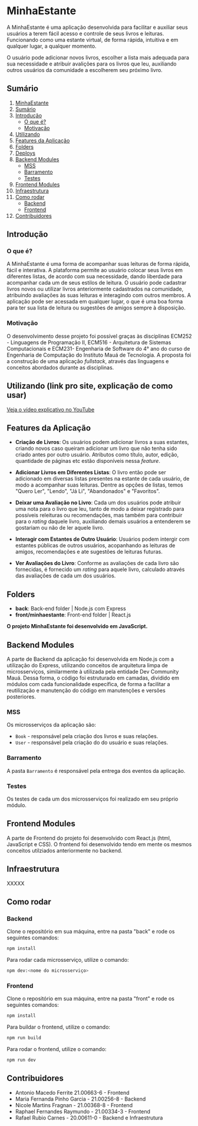 # MinhaEstante

A MinhaEstante é uma aplicação desenvolvida para facilitar e auxiliar seus usuários a terem fácil acesso e controle de seus livros e leituras. Funcionando como uma estante virtual, de forma rápida, intuitiva e em qualquer lugar, a qualquer momento.

O usuário pode adicionar novos livros, escolher a lista mais adequada para sua necessidade e atribuir avalições para os livros que leu, auxiliando outros usuários da comunidade a escolherem seu próximo livro.

## Sumário

1. [MinhaEstante](#minhaestante)
2. [Sumário](#sumário)
3. [Introdução](#introdução)
   - [O que é?](#o-que-é)
   - [Motivação](#motivação)
4. [Utilizando](#utilizando-link-pro-site-explicação-de-como-usar)
5. [Features da Aplicação](#features-da-aplicação)
6. [Folders](#folders)
7. [Deploys](#deploys)
8. [Backend Modules](#backend-modules)
   - [MSS](#mss)
   - [Barramento](#barramento)
   - [Testes](#testes)
9. [Frontend Modules](#frontend-modules)
10. [Infraestrutura](#infraestrutura)
11. [Como rodar](#como-rodar)
    - [Backend](#backend)
    - [Frontend](#frontend)
12. [Contribuidores](#contribuidores)

## Introdução

### O que é?

A MinhaEstante é uma forma de acompanhar suas leituras de forma rápida, fácil e interativa. A plataforma permite ao usuário colocar seus livros em diferentes listas, de acordo com sua necessidade, dando liberdade para acompanhar cada um de seus estilos de leitura. O usuário pode cadastrar livros novos ou utilizar livros anteriormente cadastrados na comunidade, atribuindo avaliações às suas leituras e interagindo com outros membros. A aplicação pode ser acessada em qualquer lugar, o que é uma boa forma para ter sua lista de leitura ou sugestões de amigos sempre à disposição.

### Motivação

O desenvolvimento desse projeto foi possível graças às disciplinas ECM252 - Linguagens de Programação II, ECM516 - Arquitetura de Sistemas Computacionais e ECM231- Engenharia de Software do 4° ano do curso de Engenharia de Computação do Instituto Mauá de Tecnologia. A proposta foi a construção de uma aplicação _fullstack_, através das linguagens e conceitos abordados durante as disciplinas.

## Utilizando (link pro site, explicação de como usar)

[Veja o vídeo explicativo no YouTube](https://youtu.be/VOmlbopKEFA)


## Features da Aplicação

- **Criação de Livros**: Os usuários podem adicionar livros a suas estantes, criando novos caso queiram adicionar um livro que não tenha sido criado antes por outro usuário. Atributos como título, autor, edição, quantidade de páginas etc estão disponíveis nessa _feature_.

- **Adicionar Livros em Diferentes Listas**: O livro então pode ser adicionado em diversas listas presentes na estante de cada usuário, de modo a acompanhar suas leituras. Dentre as opções de listas, temos "Quero Ler", "Lendo", "Já Li", "Abandonados" e "Favoritos".

- **Deixar uma Avaliação no Livro**: Cada um dos usuários pode atribuir uma nota para o livro que leu, tanto de modo a deixar registrado para possíveis releituras ou recomendações, mas também para contribuir para o _rating_ daquele livro, auxiliando demais usuários a entenderem se gostariam ou não de ler aquele livro.

- **Interagir com Estantes de Outro Usuário**: Usuários podem intergir com estantes públicas de outros usuários, acopanhando as leituras de amigos, recomendações e ate sugestões de leituras futuras.

- **Ver Avaliações do Livro**: Conforme as avaliações de cada livro são fornecidas, é fornecido um _rating_ para aquele livro, calculado através das avaliações de cada um dos usuários.

## Folders

- **back**: Back-end folder | Node.js com Express
- **front/minhaestante**: Front-end folder | React.js

**O projeto MinhaEstante foi desenvolvido em JavaScript.**

## Backend Modules

A parte de Backend da aplicação foi desenvolvida em Node.js com a utilização do Express, utilizando conceitos de arquitetura limpa de microsserviços, similarmente à utilizada pela entidade Dev Community Mauá. Dessa forma, o código foi estruturado em camadas, dividido em módulos com cada funcionalidade específica, de forma a facilitar a reutilização e manutenção do código em manutenções e versões posteriores.

### MSS

Os microsserviços da aplicação são:

- `Book` - responsável pela criação dos livros e suas relações.
- `User` - responsável pela criação do do usuário e suas relações.

### Barramento

A pasta `Barramento` é responsável pela entrega dos eventos da aplicação.

### Testes

Os testes de cada um dos microsserviços foi realizado em seu próprio módulo.

## Frontend Modules

A parte de Frontend do projeto foi desenvolvido com React.js (html, JavaScript e CSS). O frontend foi desenvolvido tendo em mente os mesmos conceitos utilziados anteriormente no backend.

## Infraestrutura

XXXXX

## Como rodar

### Backend

Clone o repositório em sua máquina, entre na pasta "back" e rode os seguintes comandos:

```bash
npm install
```

Para rodar cada microsserviço, utilize o comando:

```bash
npm dev:<nome do microsserviço>
```

### Frontend

Clone o repositório em sua máquina, entre na pasta "front" e rode os seguintes comandos:

```bash
npm install
```

Para buildar o frontend, utilize o comando:

```bash
npm run build
```

Para rodar o frontend, utilize o comando:

```bash
npm run dev
```

## Contribuidores

- Antonio Macedo Ferrite 21.00663-6 - Frontend
- Maria Fernanda Pinho Garcia - 21.00256-8 - Backend
- Nicole Martins Fragnan - 21.00368-8 - Frontend
- Raphael Fernandes Raymundo - 21.00334-3 - Frontend
- Rafael Rubio Carnes - 20.00611-0 - Backend e Infraestrutura
